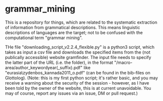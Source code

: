 # grammar_mining
This is a repository for things, which are related to the systematic extraction of information from grammatical descriptions. 
This means linguistic descriptions of languages are the target; not to be confused with the computational term "grammar mining".

THe file "downloading_script_v2.2.4_flexible.py" is a python3 script, which takes as input a csv file 
and downloads the specified items from the (not publically accessible) website gramfinder.
The input file needs to specify the latter part of the URL (i.e. the folder), in the format 
"/macro-area/author_keywordyear(_suffix).pdf" like "eurasia\zydenbos_kannada2011_o.pdf" (can be found in the bib-files on Glottolog).
(Note: this is my first python script; it's rather basic, and you may receive a warning about the security of the session - however, 
as I have been told by the owner of the website, this is at current unavoidable. You may of course, report any issues via an issue, DM or pull request.)

